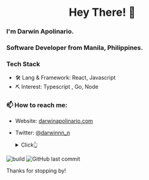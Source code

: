 <h1 align="center"> Hey There! 👋 </h1>

### I'm Darwin Apolinario. 
### Software Developer from Manila, Philippines.


### Tech Stack

- 🛠 Lang & Framework: React, Javascript
- ⛏ Interest: Typescript , Go, Node

### 📫 How to reach me:
  
- Website: [darwinapolinario.com](https://darwinapolinario.com/)
- Twitter: [@darwinnn_n](https://twitter.com/darwinnn_n)
    
    <details>
  <summary>Click👆</summary>
  <pre>
  🤷‍♂️♂
  </pre>
</details>

<!---
![Darwin's github stats](https://github-readme-stats.vercel.app/api?username=darwin808&show_icons=true&theme=dracula&hide=stars,issues)
-->


![build](https://github.com/mopig/mopig/workflows/build/badge.svg)
![GitHub last commit](https://img.shields.io/github/last-commit/darwin808/darwin808)

 

Thanks for stopping by!
